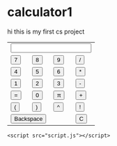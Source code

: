 # calculator1
hi this is my first cs project
<!DOCTYPE html>
<html>
<head>
    <title>Simple Calculator</title>
    <link rel="stylesheet" type="text/css" href="style.css">
</head>
<body>
    <table id="calculator">
        <tr>
            <td colspan="4"><input type="text" id="display" readonly /></td>
        </tr>
        <tr>
            <td><input type="button" value="7" onclick="appendToDisplay('7')" /></td>
            <td><input type="button" value="8" onclick="appendToDisplay('8')" /></td>
            <td><input type="button" value="9" onclick="appendToDisplay('9')" /></td>
            <td><input type="button" value="/" onclick="appendToDisplay('/')" /></td>
        </tr>
        <tr>
            <td><input type="button" value="4" onclick="appendToDisplay('4')" /></td>
            <td><input type="button" value="5" onclick="appendToDisplay('5')" /></td>
            <td><input type="button" value="6" onclick="appendToDisplay('6')" /></td>
            <td><input type="button" value="*" onclick="appendToDisplay('*')" /></td>
        </tr>
        <tr>
            <td><input type="button" value="1" onclick="appendToDisplay('1')" /></td>
            <td><input type="button" value="2" onclick="appendToDisplay('2')" /></td>
            <td><input type="button" value="3" onclick="appendToDisplay('3')" /></td>
            <td><input type="button" value="-" onclick="appendToDisplay('-')" /></td>
        </tr>
        <tr>
            <td><input type="button" value="=" onclick="calculate()" /></td>
            <td><input type="button" value="0" onclick="appendToDisplay('0')" /></td>
            <td><input type="button" value="π" onclick="appendToDisplay('π')" /></td>
            <td><input type="button" value="+" onclick="appendToDisplay('+')" /></td>
        </tr>
        <tr>
            <td><input type="button" value="(" onclick="appendToDisplay('(')" /></td>
            <td><input type="button" value=")" onclick="appendToDisplay(')')" /></td>
            <td><input type="button" value="^" onclick="appendToDisplay('^')" /></td>
            <td><input type="button" value="!" onclick="factorial()" /></td>
        </tr>
        <tr>
            <td colspan="3"><input type="button" value="Backspace" onclick="backspace()" /></td>
            <td><input type="button" value="C" onclick="clearDisplay()" /></td>
        </tr>
    </table>

    <script src="script.js"></script>
</body>
</html>
